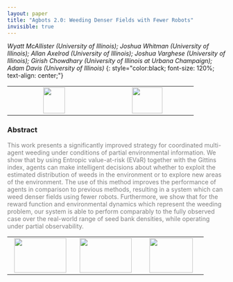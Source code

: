 ```yaml
---
layout: paper
title: "Agbots 2.0: Weeding Denser Fields with Fewer Robots"
invisible: true
---
```

*Wyatt McAllister (University of Illinois); Joshua Whitman (University of Illinois); Allan Axelrod (University of Illinois); Joshua Varghese (University of Illinois); Girish Chowdhary (University of Illinois at Urbana Champaign); Adam Davis (University of Illinois)*
{: style="color:black; font-size: 120%; text-align: center;"}

<table width="20%"> <tr>
<td style="width: 20%; text-align: center;"><a href="http://www.roboticsproceedings.org/rss16/p062.pdf"><img src="{{ site.baseurl }}/images/paper_link.png"
width = "50"  height = "60"/> </a> </td>

<td style="width: 20%; text-align: center;"><a href="nan"><img src="{{ site.baseurl }}/images/pheedloop_link.png"
width = "70"  height = "60"/> </a> </td>

</tr></table>

### Abstract
<html><p style="color:gray; font-size: 100%; text-align: justified;">
This work presents a significantly improved strategy for coordinated multi-agent weeding under conditions of partial environmental information. We show that by using Entropic value-at-risk (EVaR) together with the Gittins index, agents can make intelligent decisions about whether to exploit the estimated distribution of weeds in the environment or to explore new areas of the environment. The use of this method improves the performance of agents in comparison to previous methods, resulting in a system which can weed denser fields using fewer robots. Furthermore, we show that for the reward function and environmental dynamics which represent the weeding problem, our system is able to perform comparably to the fully observed case over the real-world range of seed bank densities, while operating under partial observability.
</p></html>

<table width="100%"><tr><td style="width: 30%; text-align: center;"><a href="{{ site.baseurl }}/program/papers/61"> <img src="{{ site.baseurl }}/images/previous_icon.png" width = "120"  height = "80"/> </a> </td>

<td style="width: 30%; text-align: center;"><a href="{{ site.baseurl }}/program/papers"> <img src="{{ site.baseurl }}/images/overview_icon.png" width = "120"  height = "80"/> </a> </td> 

<td style="width: 30%; text-align: center;"><a href="{{ site.baseurl }}/program/papers/63"> <img src="{{ site.baseurl }}/images/next_icon.png" width = "100"  height = "80"/> </a> </td> 

</tr></table>

